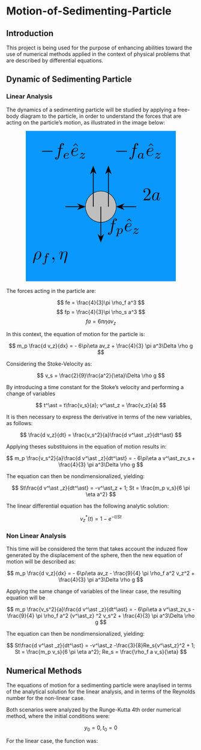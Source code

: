 # Motion-of-Sedimenting-Particle

## Introduction

This project is being used for the purpose of enhancing abilities toward the use of numerical methods applied in the context of physical problems that are described by differential equations.

## Dynamic of Sedimenting Particle

### Linear Analysis 

The dynamics of a sedimenting particle will be studied by applying a free-body diagram to the particle, in order to understand the forces that are acting on the particle’s motion, as illustrated in the image below:

<p align="center">
  <img src="https://github.com/arthurhsalgado/Motion-of-Sedimenting-Particle/blob/main/Imagem_ProblemaFisico.PNG?raw=true" width="400" height = "400">
</p>

The forces acting in the particle are:

$$
fe = \frac{4}{3}\pi \rho_f a^3
$$
$$
fp = \frac{4}{3}\pi \rho_s a^3
$$
$$
fa  =  6\pi \eta a v_z
$$

In this context, the equation of motion for the particle is:

$$
m_p \frac{d v_z}{dx} =  - 6\pi\eta av_z + \frac{4}{3} \pi a^3\Delta \rho g
$$

Considering the Stoke-Velocity as:

$$
v_s = \frac{2}{9}\frac{a^2}{\eta}\Delta \rho g
$$

By introducing a time constant for the Stoke’s velocity and performing a change of variables

$$
t^\ast = t\frac{v_s}{a}; v^\ast_z = \frac{v_z}{a}
$$

It is then necessary to express the derivative in terms of the new variables, as follows:

$$
\frac{d v_z}{dt} = \frac{v_s^2}{a}\frac{d v^\ast _z}{dt^\ast}
$$

Applying theses substituions in the equation of motion results in:

$$
m_p \frac{v_s^2}{a}\frac{d v^\ast _z}{dt^\ast} =  - 6\pi\eta a v^\ast_zv_s + \frac{4}{3} \pi a^3\Delta \rho g
$$

The equation can then be nondimensionalized, yielding:

$$
St\frac{d v^\ast _z}{dt^\ast} =  -v^\ast_z + 1; St =  \frac{m_p v_s}{6 \pi \eta a^2}
$$

The linear differential equation has the following analytic solution:

$$
v^\ast _z(t) = 1 - e^{-t/St} 
$$

### Non Linear Analysis

This time will be considered the term that takes account the induzed flow generated by the displacement of the sphere, then the new equation of motion will be described as:

$$
m_p \frac{d v_z}{dx} =  - 6\pi\eta av_z - \frac{9}{4} \pi \rho_f a^2 v_z^2 + \frac{4}{3} \pi a^3\Delta \rho g
$$

Applying the same change of variables of the linear case, the resulting equation will be

$$
m_p \frac{v_s^2}{a}\frac{d v^\ast _z}{dt^\ast} =  - 6\pi\eta a v^\ast_zv_s - \frac{9}{4} \pi \rho_f a^2 {v^\ast_z} ^2 v_s^2 + \frac{4}{3} \pi a^3\Delta \rho g
$$

The equation can then be nondimensionalized, yielding:

$$
St\frac{d v^\ast _z}{dt^\ast} =  -v^\ast_z -\frac{3}{8}Re_s{v^\ast_z}^2 + 1; St =  \frac{m_p v_s}{6 \pi \eta a^2}; Re_s = \frac{\rho_f a v_s}{\eta}
$$

## Numerical Methods

The equations of motion for a sedimenting particle were anaylised in terms of the analytical solution for the linear analysis, and in terms of the Reynolds number for the non-linear case.

Both scenarios were analyzed by the Runge-Kutta 4th order numerical method, where the initial conditions were:

$$
y_0 = 0, t_0 = 0
$$

For the linear case, the function was:



